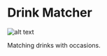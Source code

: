 # Drink Matcher

![alt text](https://media2.giphy.com/media/v1.Y2lkPTc5MGI3NjExemJnOXl6dHQ0c3oxMmJheGplMTRzZG1vb20zNno0MjNrbjNucmliaiZlcD12MV9pbnRlcm5hbF9naWZfYnlfaWQmY3Q9Zw/2ud0W3E7QEV20/giphy.gif)

Matching drinks with occasions.
